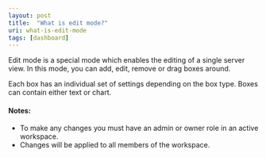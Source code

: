```yaml
---
layout: post
title:  "What is edit mode?"
uri: what-is-edit-mode
tags: [dashboard]
---
```


Edit mode is a special mode which enables the editing of a single server view. In this mode, you can add, edit, remove or drag boxes around.

<!--more-->

Each box has an individual set of settings depending on the box type. Boxes can contain either text or chart.

#### Notes:

*   To make any changes you must have an admin or owner role in an active workspace.
*   Changes will be applied to all members of the workspace.